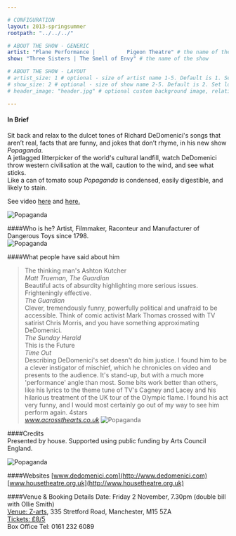 ```yaml
---

# CONFIGURATION
layout: 2013-springsummer
rootpath: "../../../"

# ABOUT THE SHOW - GENERIC
artist: "Plane Performance |          Pigeon Theatre" # the name of the artist or company
show: "Three Sisters | The Smell of Envy" # the name of the show

# ABOUT THE SHOW - LAYOUT
# artist_size: 1 # optional - size of artist name 1-5. Default is 1. Set longer names to lower values
# show_size: 2 # optional - size of show name 2-5. Default is 2. Set longer names to lower values
# header_image: "header.jpg" # optional custom background image, relative to current page

---
```


#### In Brief
Sit back and relax to the dulcet tones of Richard DeDomenici's songs that aren’t real, facts that are funny, and jokes that don’t rhyme, in his new show *Popaganda*.    
A jetlagged litterpicker of the world's cultural landfill, watch DeDomenici throw western civilisation at the wall, caution to the wind, and see what sticks.    
Like a can of tomato soup *Popaganda* is condensed, easily digestible, and likely to stain.    

See video [here](http://www.youtube.com/watch?v=T3bCKVk2Ui0) and [here.](http://www.youtube.com/watch?v=K3ONqPgGbCk)    

![Popaganda](Popaganda.jpg)     

####Who is he?
Artist, Filmmaker, Raconteur and Manufacturer of Dangerous Toys since 1798.    
![Popaganda](rd2.jpg)

####What people have said about him
>The thinking man's Ashton Kutcher<br>*Matt Trueman, The Guardian*    
>Beautiful acts of absurdity highlighting more serious issues.  Frighteningly effective.<br>*The Guardian*       
>Clever, tremendously funny, powerfully political and unafraid to be accessible.  Think of comic activist Mark Thomas crossed with TV satirist Chris Morris, and you have something approximating DeDomenici.<br>*The Sunday Herald*    
>This is the Future<br>*Time Out*    
>Describing DeDomenici's set doesn't do him justice. I found him to be a clever instigator of mischief, which he chronicles on video and presents to the audience. It's stand-up, but with a much more 'performance' angle than most. Some bits work better than others, like his lyrics to the theme tune of TV's Cagney and Lacey and his hilarious treatment of the UK tour of the Olympic flame. I found his act very funny, and I would most certainly go out of my way to see him perform again. 4stars <br>*www.acrossthearts.co.uk*
![Popaganda](rd6.jpg)


####Credits       
Presented by house.  Supported using public funding by Arts Council England.

![Popaganda](rd5.jpg)    

####Websites
[www.dedomenici.com](http://www.dedomenici.com)    
[www.housetheatre.org.uk](http://www.housetheatre.org.uk)


####Venue & Booking Details
Date: Friday 2 November, 7.30pm (double bill with Ollie Smith)   
[Venue: Z-arts](http://www.z-arts.org/about-us/getting-here/), 335 Stretford Road, Manchester, M15 5ZA    
[Tickets: £8/5](http://www.z-arts.org/events/word-of-warning-02-nov/)    
Box Office Tel: 0161 232 6089

